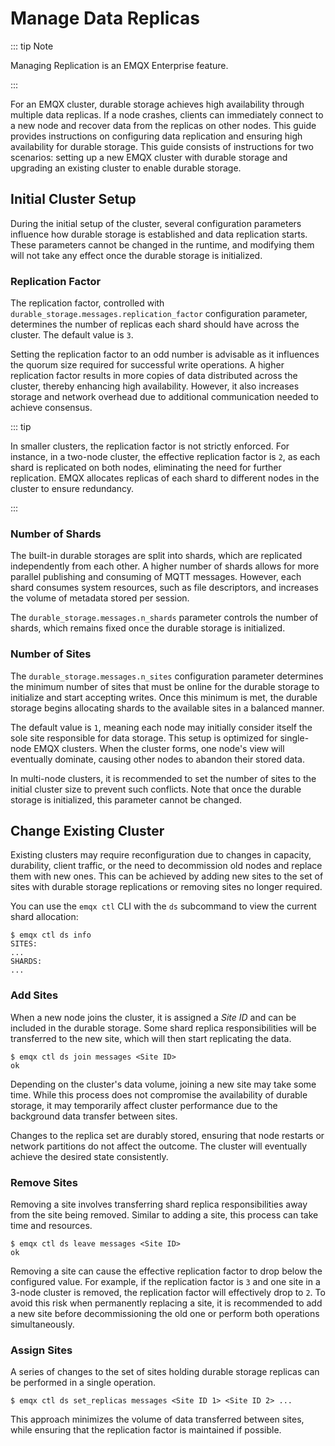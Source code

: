 # Manage Data Replicas

::: tip Note

Managing Replication is an EMQX Enterprise feature.

:::

For an EMQX cluster, durable storage achieves high availability through multiple data replicas. If a node crashes, clients can immediately connect to a new node and recover data from the replicas on other nodes. This guide provides instructions on configuring data replication and ensuring high availability for durable storage. This guide consists of instructions for two scenarios: setting up a new EMQX cluster with durable storage and upgrading an existing cluster to enable durable storage.

## Initial Cluster Setup

During the initial setup of the cluster, several configuration parameters influence how durable storage is established and data replication starts. These parameters cannot be changed in the runtime, and modifying them will not take any effect once the durable storage is initialized.

### Replication Factor

The replication factor, controlled with `durable_storage.messages.replication_factor` configuration parameter, determines the number of replicas each shard should have across the cluster. The default value is `3`.

Setting the replication factor to an odd number is advisable as it influences the quorum size required for successful write operations. A higher replication factor results in more copies of data distributed across the cluster, thereby enhancing high availability. However, it also increases storage and network overhead due to additional communication needed to achieve consensus.

::: tip

In smaller clusters, the replication factor is not strictly enforced. For instance, in a two-node cluster, the effective replication factor is `2`, as each shard is replicated on both nodes, eliminating the need for further replication. EMQX allocates replicas of each shard to different nodes in the cluster to ensure redundancy.

:::

### Number of Shards

The built-in durable storages are split into shards, which are replicated independently from each other.
A higher number of shards allows for more parallel publishing and consuming of MQTT messages. However, each shard consumes system resources, such as file descriptors, and increases the volume of metadata stored per session.

The `durable_storage.messages.n_shards` parameter controls the number of shards, which remains fixed once the durable storage is initialized.

### Number of Sites

The `durable_storage.messages.n_sites` configuration parameter determines the minimum number of sites that must be online for the durable storage to initialize and start accepting writes. Once this minimum is met, the durable storage begins allocating shards to the available sites in a balanced manner.

The default value is `1`, meaning each node may initially consider itself the sole site responsible for data storage. This setup is optimized for single-node EMQX clusters. When the cluster forms, one node's view will eventually dominate, causing other nodes to abandon their stored data.

In multi-node clusters, it is recommended to set the number of sites to the initial cluster size to prevent such conflicts. Note that once the durable storage is initialized, this parameter cannot be changed.

## Change Existing Cluster

Existing clusters may require reconfiguration due to changes in capacity, durability, client traffic, or the need to decommission old nodes and replace them with new ones. This can be achieved by adding new sites to the set of sites with durable storage replications or removing sites no longer required.

You can use the `emqx ctl` CLI with the `ds` subcommand to view the current shard allocation:

```shell
$ emqx ctl ds info
SITES:
...
SHARDS:
...
```

### Add Sites

When a new node joins the cluster, it is assigned a *Site ID* and can be included in the durable storage. Some shard replica responsibilities will be transferred to the new site, which will then start replicating the data.

```shell
$ emqx ctl ds join messages <Site ID>
ok
```

Depending on the cluster's data volume, joining a new site may take some time. While this process does not compromise the availability of durable storage, it may temporarily affect cluster performance due to the background data transfer between sites.

Changes to the replica set are durably stored, ensuring that node restarts or network partitions do not affect the outcome. The cluster will eventually achieve the desired state consistently.

### Remove Sites

Removing a site involves transferring shard replica responsibilities away from the site being removed. Similar to adding a site, this process can take time and resources.

```shell
$ emqx ctl ds leave messages <Site ID>
ok
```

Removing a site can cause the effective replication factor to drop below the configured value. For example, if the replication factor is `3` and one site in a 3-node cluster is removed, the replication factor will effectively drop to `2`. To avoid this risk when permanently replacing a site, it is recommended to add a new site before decommissioning the old one or perform both operations simultaneously.

### Assign Sites

A series of changes to the set of sites holding durable storage replicas can be performed in a single operation.

```shell
$ emqx ctl ds set_replicas messages <Site ID 1> <Site ID 2> ...
```

This approach minimizes the volume of data transferred between sites, while ensuring that the replication factor is maintained if possible.
